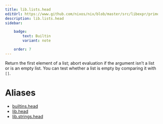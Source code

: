```yaml
---
title: lib.lists.head
editUrl: https://www.github.com/nixos/nix/blob/master/src/libexpr/primops.cc
description: lib.lists.head
sidebar:

    badge:
        text: Builtin
        variant: note

    order: 7
---
```


Return the first element of a list; abort evaluation if the argument
isn’t a list or is an empty list. You can test whether a list is
empty by comparing it with `[]`.


# Aliases

- [builtins.head](/reference/builtinshead)
- [lib.head](/reference/libhead)
- [lib.strings.head](/reference/libstrings.head)


